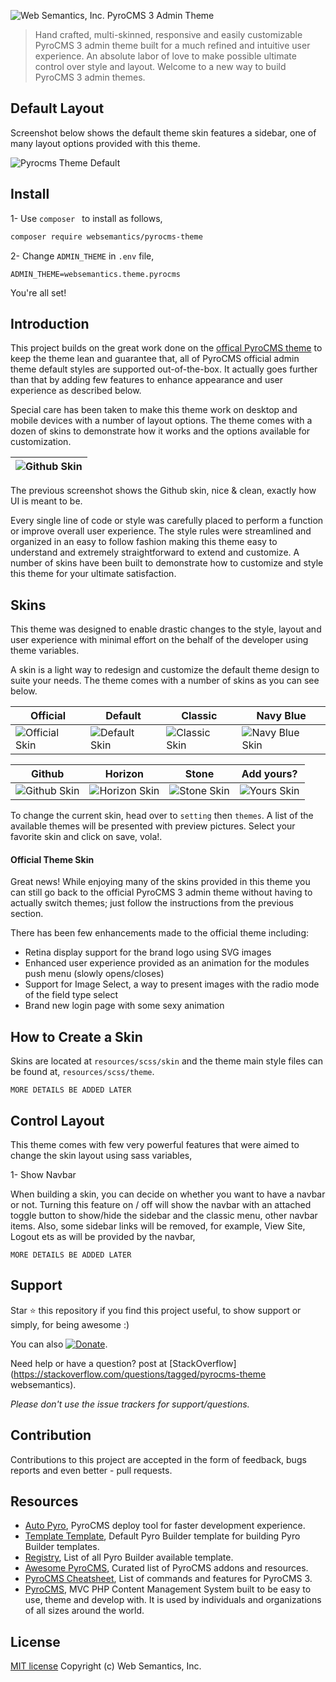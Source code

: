 ![Web Semantics, Inc. PyroCMS 3 Admin Theme](https://websemantics.github.io/pyrocms-theme/assets/img/pyrocms.svg)
> Hand crafted, multi-skinned, responsive and easily customizable PyroCMS 3 admin theme built for a much refined and intuitive user experience. An absolute labor of love to make possible ultimate control over style and layout. Welcome to a new way to build PyroCMS 3 admin themes.

## Default Layout

Screenshot below shows the default theme skin features a sidebar, one of many layout options provided with this theme. 

![Pyrocms Theme Default](https://websemantics.github.io/pyrocms-theme/assets/skin/default.png)

## Install

1- Use `composer ` to install as follows, 

```bash
composer require websemantics/pyrocms-theme
```

2- Change `ADMIN_THEME` in `.env` file,  

```
ADMIN_THEME=websemantics.theme.pyrocms
```

You're all set!

## Introduction 

This project builds on the great work done on the [offical PyroCMS theme](https://github.com/pyrocms/pyrocms-theme) to keep the theme lean and guarantee that, all of PyroCMS official admin theme default styles are supported out-of-the-box. It actually goes further than that by adding few features to enhance appearance and user experience as described below.

Special care has been taken to make this theme work on desktop and mobile devices with a number of layout options. The theme comes with a dozen of skins to demonstrate how it works and the options available for customization.

| ![Github Skin](https://websemantics.github.io/pyrocms-theme/assets/skin/github.png) |
|---|

The previous screenshot shows the Github skin, nice & clean, exactly how UI is meant to be.

Every single line of code or style was carefully placed to perform a function or improve overall user experience. The style rules were streamlined and organized in an easy to follow fashion making this theme easy to understand and extremely straightforward to extend and customize. A number of skins have been built to demonstrate how to customize and style this theme for your ultimate satisfaction.

## Skins

This theme was designed to enable drastic changes to the style, layout and user experience with minimal effort on the behalf of the developer using theme variables. 

A skin is a light way to redesign and customize the default theme design to suite your needs. The theme comes with a number of skins as you can see below.

| Official | Default | Classic | Navy Blue |
|---|---|---|---|
| ![Official Skin](https://websemantics.github.io/pyrocms-theme/assets/skin/pyrocms.png) | ![Default Skin](https://websemantics.github.io/pyrocms-theme/assets/skin/default.png) | ![Classic Skin](https://websemantics.github.io/pyrocms-theme/assets/skin/classic.png)  | ![Navy Blue Skin](https://websemantics.github.io/pyrocms-theme/assets/skin/blue.png)  | 

| Github | Horizon | Stone | Add yours? |
|---|---|---|---|
| ![Github Skin](https://websemantics.github.io/pyrocms-theme/assets/skin/github.png) | ![Horizon Skin](https://websemantics.github.io/pyrocms-theme/assets/skin/horizon.png) | ![Stone Skin](https://websemantics.github.io/pyrocms-theme/assets/skin/stone.png)  | ![Yours Skin](https://websemantics.github.io/pyrocms-theme/assets/skin/nopreview.png)  | 

To change the current skin, head over to `setting` then `themes`. A list of the available themes will be presented with preview pictures. Select your favorite skin and click on save, vola!.

#### Official Theme Skin

Great news! While enjoying many of the skins provided in this theme you can still go back to the official PyroCMS 3 admin theme without having to actually switch themes; just follow the instructions from the previous section.

There has been few enhancements made to the official theme including:

- Retina display support for the brand logo using SVG images
- Enhanced user experience provided as an animation for the modules push menu (slowly opens/closes)
- Support for Image Select, a way to present images with the radio mode of the field type select
- Brand new login page with some sexy animation

## How to Create a Skin

Skins are located at `resources/scss/skin` and the theme main style files can be found at, `resources/scss/theme`. 

```
MORE DETAILS BE ADDED LATER
```

## Control Layout

This theme comes with few very powerful features that were aimed to change the skin layout using sass variables, 

1- Show Navbar

When building a skin, you can decide on whether you want to have a navbar or not. Turning this feature on / off will show the navbar with an attached toggle button to show/hide the sidebar and the classic menu, other navbar items. Also, some sidebar links will be removed, for example, View Site, Logout ets as will be provided by the navbar,

```
MORE DETAILS BE ADDED LATER
```

## Support

Star :star: this repository if you find this project useful, to show support or simply, for being awesome :)

You can also [![Donate](https://img.shields.io/badge/Donate-PayPal-green.svg)](https://www.paypal.me/websemanticsca).

Need help or have a question? post at [StackOverflow](https://stackoverflow.com/questions/tagged/pyrocms-theme websemantics).

*Please don't use the issue trackers for support/questions.*

## Contribution

Contributions to this project are accepted in the form of feedback, bugs reports and even better - pull requests.

## Resources

- [Auto Pyro](https://github.com/websemantics/auto-pyro), PyroCMS deploy tool for faster development experience.
- [Template Template](https://github.com/pyrocms-templates/template-template), Default Pyro Builder template for building Pyro Builder templates.
- [Registry](https://github.com/pyrocms-templates), List of all Pyro Builder available template.
- [Awesome PyroCMS](https://github.com/websemantics/awesome-pyrocms), Curated list of PyroCMS addons and resources.
- [PyroCMS Cheatsheet](http://websemantics.github.io/pyrocms-cheatsheet), List of commands and features for PyroCMS 3.
- [PyroCMS](https://github.com/pyrocms/pyrocms), MVC PHP Content Management System built to be easy to use, theme and develop with. It is used by individuals and organizations of all sizes around the world.

## License

[MIT license](http://opensource.org/licenses/mit-license.php)
Copyright (c) Web Semantics, Inc.
